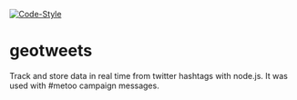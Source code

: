 [![Code-Style](https://img.shields.io/badge/code_style-standard-brightgreen.svg)](https://standardjs.com/)

# geotweets
Track and store data in real time from twitter hashtags with node.js. It was used with #metoo campaign messages.
